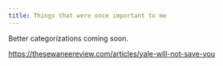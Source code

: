 ```yaml
---
title: Things that were once important to me
---
```


Better categorizations coming soon.

https://thesewaneereview.com/articles/yale-will-not-save-you
